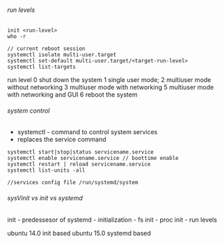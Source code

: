 ###### run levels

```
init <run-level>
who -r

// current reboot session
systemctl isolate multi-user.target
systemctl set-default multi-user.target/<target-run-level>
systemctl list-targets
```
run level 0 shut down the system
1 single user mode;
2 multiuser mode without networking
3 multiuser mode with networking
5 multiuser mode with networking and GUI
6 reboot the system

###### system control
- systemctl - command to control system services
- replaces the service command


```
systemctl start|stop|status servicename.service
systemctl enable servicename.service // boottime enable
systemctl restart | reload servicename.service
systemctl list-units -all

//services config file /run/systemd/system

```

###### sysVinit vs init vs systemd
init - predessesor of systemd
    - initialization
    - fs init
    - proc init
    - run levels

ubuntu 14.0 init based
ubuntu 15.0 systemd based

